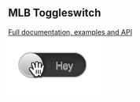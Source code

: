 MLB Toggleswitch
----------------
[Full documentation, examples and API](http://cornally.github.io/toggleswitch/ "MLB Toggleswitch")<br>
![Alt text](/img/toggleswitch-demo.gif)
